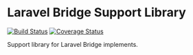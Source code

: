 # Laravel Bridge Support Library

[![Build Status][travis-svg]][travis-link]
[![Coverage Status][coveralls-svg]][coveralls-link]

Support library for Laravel Bridge implements.

[travis-svg]: https://travis-ci.com/laravel-bridge/support.svg?branch=master
[travis-link]: https://travis-ci.com/laravel-bridge/support
[coveralls-svg]: https://coveralls.io/repos/github/laravel-bridge/support/badge.svg?branch=master
[coveralls-link]: https://coveralls.io/github/laravel-bridge/support
